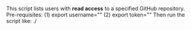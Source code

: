 This script lists users with **read access** to a specified GitHub repository.
Pre-requisites:  (1) export username="<github-username>"
(2) export token="<personal-access-token>"
Then run the script like: ./<script-name> <repo-owner> <repo-name>

